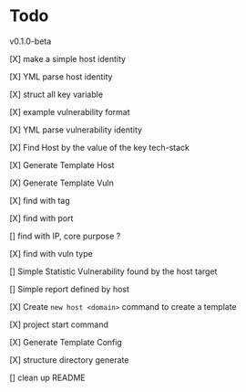 # Todo

v0.1.0-beta

[X] make a simple host identity

[X] YML parse host identity

[X] struct all key variable

[X] example vulnerability format

[X] YML parse vulnerability identity

[X] Find Host by the value of the key tech-stack

[X] Generate Template Host

[X] Generate Template Vuln

[X] find with tag

[X] find with port

[] find with IP, core purpose ?

[X] find with vuln type

[] Simple Statistic Vulnerability found by the host target

[] Simple report defined by host

[X] Create `new host <domain>` command to create a template

[X] project start command

[X] Generate Template Config

[X] structure directory generate

[] clean up README